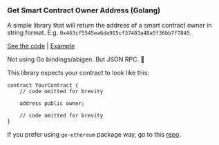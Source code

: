 ### Get Smart Contract Owner Address (Golang)

A simple library that will return the address of a smart contract owner in string format. E.g. `0x463cf5545ea6da915cf37483a48a5f36bb7f7845`.

[See the code](vendor/zcontractowner/zcontractowner.go) | [Example](main.go)

Not using Go bindings/abigen. But JSON RPC. :rocket:

This library expects your contract to look like this:

```
contract YourContract {
    // code omitted for brevity

    address public owner;

    // code omitted for brevity
}
```

If you prefer using `go-ethereum` package way, go to this [repo](https://github.com/zulhfreelancer/ethclient-get-contract-owner).
